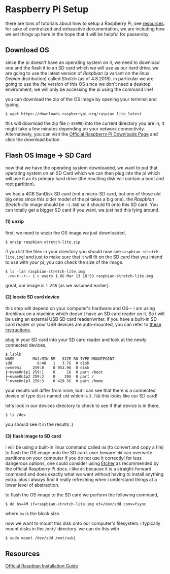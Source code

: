 # Raspberry Pi Setup
there are tons of tutorials about how to setup a Raspberry Pi, see [resources](#resources). for sake of centralized and exhaustive documentation, we are including how we set things up here in the hope that it will be helpful for passersby.

## Download OS
since the pi doesn't have an operating system on it, we need to download one and the flash it to an SD card which we will use as our hard drive. we are going to use the latest version of *Raspbian* (a variant on the linux *Debian* distribution) called *Stretch* (as of 4.8.2018). in particular we are going to use the *lite* version of this OS since we don't need a desktop environment; we will only be accessing the pi using the command line!

you can download the zip of the OS image by opening your terminal and typing,

``` shell
$ wget https://downloads.raspberrypi.org/raspian_lite_latest
```

this will download the zip file (`~350MB`) into the current directory you are in; it might take a few minutes depending on your network connectivity. Alternatively, you can visit the [Official Raspberry Pi Downloads Page](https://www.raspberrypi.org/downloads/raspbian/) and click the download button.

## Flash OS Image -> SD Card
now that we have the operating system downloaded, we want to put that operating system on an SD Card which we can then plug into the pi which will use it as its primary hard drive (the resulting disk will contain a boot and root partition).

we had a 4GB SanDisk SD card (not a micro-SD card, but one of those old big ones since this older model of the pi takes a big one). the *Raspbian Stretch-lite* image should be `~1.8GB` so it should fit onto this SD card. You can totally get a bigger SD card if you want, we just had this lying around.

#### (1) unzip
first, we need to unzip the OS image we just downloaded,

``` shell
$ unzip raspbian-stretch-lite.zip
```

if you list the files in your directory you should now see `raspbian-stretch-lite.img`! and just to make sure that it will fit on the SD card that you intend to use with your pi, you can check the size of the image.

``` shell
$ ls -lah raspbian-stretch-lite.img
 -rw-r--r-- 1 c users 1.8G Mar 13 18:53 raspbian-stretch-lite.img
```
great, our image is `1.8GB` (as we assumed earlier).

#### (2) locate SD card device
this step will depend on your computer's hardware and OS-- i am using Archlinux on a machine which doesn't have an SD card reader on it. So i will be using an external USB SD card reader/writer. if you have a built-in SD card reader or your USB devices are auto-mounted, you can refer to [these instructions](https://www.raspberrypi.org/documentation/installation/installing-images/README.md).

plug in your SD card into your SD card reader and look at the newly connected devices,

``` shell
$ lsblk
NAME        MAJ:MIN RM   SIZE RO TYPE MOUNTPOINT
sdd           8:48   1   3.7G  0 disk
nvme0n1     259:0    0 953.9G  0 disk
├─nvme0n1p1 259:1    0     1G  0 part /boot
├─nvme0n1p2 259:2    0    20G  0 part /
└─nvme0n1p3 259:3    0 429.5G  0 part /home
```
your results will differ from mine, but i can see that there is a connected device of type `disk` named `sdd` which is `3.7GB` this looks like our SD card!

let's look in our devices directory to check to see if that device is in there,

``` shell
$ ls /dev
```
you should see it in the results :)

#### (3) flash image to SD card
i will be using a built-in linux command called `dd` (to convert and copy a file) to flash the OS image onto the SD card. user beware! `dd` can overwrite partitions on your computer if you do not use it correctly! for less dangerous options, one could consider using [Etcher](https://etcher.io/) as recommended by the official Raspberry Pi docs. i like `dd` because it is a straight-forward command and does exactly what we want without having to install anything extra. plus i always find it really refreshing when i understand things at a lower level of abstraction.

to flash the OS image to the SD card we perform the following command,

``` shell
$ dd bs=4M if=raspbian-stretch-lite.img of=/dev/sdd conv=fsync
```

where `bs` is the block size.

now we want to mount this disk onto our computer's filesystem. i typically mount disks in the `/mnt/` directory. we can do this with

``` shell
$ sudo mount /dev/sdd /mnt/usb1
```

## Resources
[Official Raspbian Installation Guide](https://www.raspberrypi.org/documentation/installation/installing-images/README.md)
